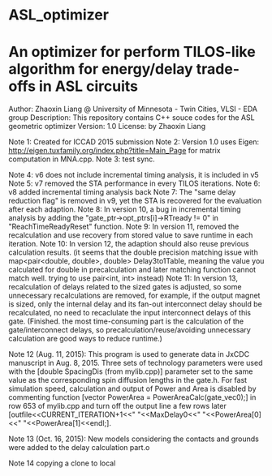 # ASL_optimizer
An optimizer for perform TILOS-like algorithm for energy/delay trade-offs in ASL circuits
==========================

Author: Zhaoxin Liang @ University of Minnesota - Twin Cities, VLSI - EDA group
Description: This repository contains C++ souce codes for the ASL geometric optimizer
Version: 1.0
License: by Zhaoxin Liang

Note 1: Created for ICCAD 2015 submission
Note 2: Version 1.0 uses Eigen: http://eigen.tuxfamily.org/index.php?title=Main_Page for matrix computation in MNA.cpp.
Note 3: test sync.


Note 4: v6 does not include incremental timing analysis, it is included in v5
Note 5: v7 removed the STA performance in every TILOS iterations.
Note 6: v8 added incremental timing analysis back
Note 7: The "same delay reduction flag" is removed in v9, yet the STA is recovered for the evaluation after each adaption.
Note 8: In version 10, a bug in incremental timing analysis by adding the "gate_ptr->opt_ptrs[i]->RTready != 0" in "ReachTimeReadyReset" function.
Note 9: In version 11, removed the recalculation and use recovery from stored value to save runtime in each iteration.
Note 10: In version 12, the adaption should also reuse previous calculation results.
	(it seems that the double precision matching issue with map<pair<double, double>, double> Delay3to1Table, meaning the value you calculated for double in precalculation and later matching function cannot match well. trying to use pair<int, int> instead)
Note 11: In version 13, recalculation of delays related to the sized gates is adjusted, so some unnecessary recalculations are removed, for example, if the output magnet is sized, only the internal delay and its fan-out interconnect delay should be recalculated, no need to recaclulate the input interconnect delays of this gate.
	(Finished. the most time-consuming part is the calculation of the gate/interconnect delays, so precalculation/reuse/avoiding unnecessary calculation are good ways to reduce runtime.)

Note 12 (Aug. 11, 2015): This program is used to generate data in JxCDC manuscript in Aug. 8, 2015. Three sets of technology parameters were used with the [double SpacingDis (from mylib.cpp)] parameter set to the same value as the corresponding spin diffusion lengths in the gate.h. For fast simulation speed, calculation and output of Power and Area is disabled by commenting function [vector<double> PowerArea = PowerAreaCalc(gate_vec0);] in row 653 of mylib.cpp and turn off the output line a few rows later [outfile<<CURRENT_ITERATION+1<<" "<<MaxDelay0<<" "<<PowerArea[0]<<" "<<PowerArea[1]<<endl;]. 


Note 13 (Oct. 16, 2015): New models considering the contacts and grounds were added to the delay calculation part.o

Note 14 copying a clone to local


